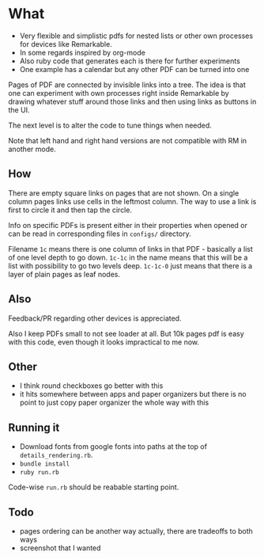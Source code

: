 # What

- Very flexible and simplistic pdfs for nested lists or other own processes for devices like Remarkable.
- In some regards inspired by org-mode
- Also ruby code that generates each is there for further experiments
- One example has a calendar but any other PDF can be turned into one

Pages of PDF are connected by invisible links into a tree.
The idea is that one can experiment with own processes right inside Remarkable
by drawing whatever stuff around those links and then using links as buttons in the UI.

The next level is to alter the code to tune things when needed.

Note that left hand and right hand versions are not compatible with RM in another mode.

## How

There are empty square links on pages that are not shown.
On a single column pages links use cells in the leftmost column.
The way to use a link is first to circle it and then tap the circle.

Info on specific PDFs is present either in their properties when opened or can be read in corresponding files in `configs/` directory.

Filename `1c` means there is one column of links in that PDF - basically a list of one level depth to go down.
`1c-1c` in the name means that this will be a list with possibility to go two levels deep.
`1c-1c-0` just means that there is a layer of plain pages as leaf nodes.

## Also

Feedback/PR regarding other devices is appreciated.

Also I keep PDFs small to not see loader at all.
But 10k pages pdf is easy with this code, even though it looks impractical to me now.

## Other

- I think round checkboxes go better with this
- it hits somewhere between apps and paper organizers but there is no point to just copy paper organizer the whole way with this

## Running it

- Download fonts from google fonts into paths at the top of `details_rendering.rb`.
- `bundle install`
- `ruby run.rb`

Code-wise `run.rb` should be reabable starting point.

## Todo

- pages ordering can be another way actually, there are tradeoffs to both ways
- screenshot that I wanted
